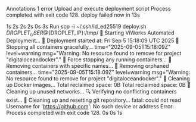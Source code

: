 Annotations
1 error
Upload and execute deployment script
Process completed with exit code 128.
deploy
failed now in 13s

1s
2s
2s
2s
0s
3s
Run scp -i ~/.ssh/id_ed25519 deploy.sh ${DROPLET_USER}@${DROPLET_IP}:/tmp/
🚀 Starting ViWorks Automated Deployment...
📅 Deployment started at: Fri Sep  5 15:18:09 UTC 2025
🛑 Stopping all containers gracefully...
time="2025-09-05T15:18:09Z" level=warning msg="Warning: No resource found to remove for project \"digitaloceandocker\"."
🛑 Force stopping any running containers...
🧹 Removing containers with specific names...
🧹 Removing orphaned containers...
time="2025-09-05T15:18:09Z" level=warning msg="Warning: No resource found to remove for project \"digitaloceandocker\"."
🧹 Cleaning up Docker images...
Total reclaimed space: 0B
Total reclaimed space: 0B
🧹 Cleaning up unused networks...
🔍 Verifying no conflicting containers exist...
🧹 Cleaning up and resetting git repository...
fatal: could not read Username for 'https://github.com': No such device or address
Error: Process completed with exit code 128.
0s
0s
1s

